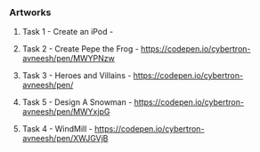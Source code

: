 ### Artworks

1. Task 1 - Create an iPod - 

2. Task 2 - Create Pepe the Frog - https://codepen.io/cybertron-avneesh/pen/MWYPNzw

3. Task 3 - Heroes and Villains - https://codepen.io/cybertron-avneesh/pen/

4. Task 5 - Design A Snowman - https://codepen.io/cybertron-avneesh/pen/MWYxjpG

4. Task 4 - WindMill - https://codepen.io/cybertron-avneesh/pen/XWJGVjB
